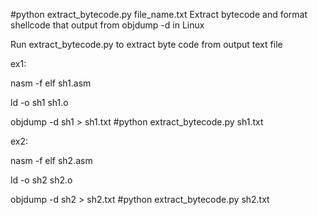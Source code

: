 #python extract_bytecode.py file_name.txt
Extract bytecode and format shellcode that output from objdump -d in Linux

Run extract_bytecode.py to extract byte code from output text file

ex1:

nasm -f elf sh1.asm

ld -o sh1 sh1.o

objdump -d sh1 > sh1.txt
#python extract_bytecode.py sh1.txt

ex2:

nasm -f elf sh2.asm

ld -o sh2 sh2.o

objdump -d sh2 > sh2.txt
#python extract_bytecode.py sh2.txt

